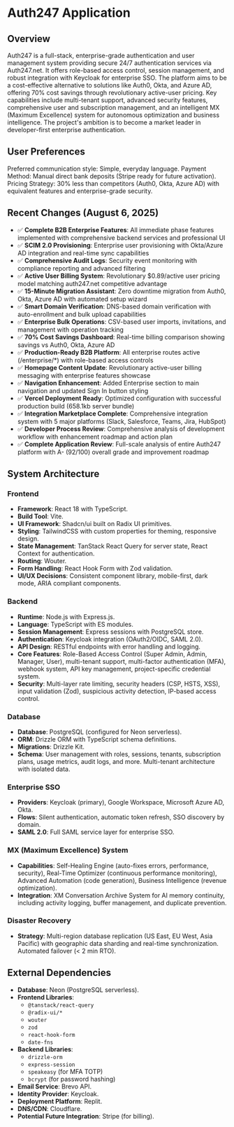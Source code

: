 # Auth247 Application

## Overview
Auth247 is a full-stack, enterprise-grade authentication and user management system providing secure 24/7 authentication services via Auth247.net. It offers role-based access control, session management, and robust integration with Keycloak for enterprise SSO. The platform aims to be a cost-effective alternative to solutions like Auth0, Okta, and Azure AD, offering 70% cost savings through revolutionary active-user pricing. Key capabilities include multi-tenant support, advanced security features, comprehensive user and subscription management, and an intelligent MX (Maximum Excellence) system for autonomous optimization and business intelligence. The project's ambition is to become a market leader in developer-first enterprise authentication.

## User Preferences
Preferred communication style: Simple, everyday language.
Payment Method: Manual direct bank deposits (Stripe ready for future activation).
Pricing Strategy: 30% less than competitors (Auth0, Okta, Azure AD) with equivalent features and enterprise-grade security.

## Recent Changes (August 6, 2025)
- ✅ **Complete B2B Enterprise Features**: All immediate phase features implemented with comprehensive backend services and professional UI
- ✅ **SCIM 2.0 Provisioning**: Enterprise user provisioning with Okta/Azure AD integration and real-time sync capabilities
- ✅ **Comprehensive Audit Logs**: Security event monitoring with compliance reporting and advanced filtering
- ✅ **Active User Billing System**: Revolutionary $0.89/active user pricing model matching auth247.net competitive advantage
- ✅ **15-Minute Migration Assistant**: Zero downtime migration from Auth0, Okta, Azure AD with automated setup wizard
- ✅ **Smart Domain Verification**: DNS-based domain verification with auto-enrollment and bulk upload capabilities
- ✅ **Enterprise Bulk Operations**: CSV-based user imports, invitations, and management with operation tracking
- ✅ **70% Cost Savings Dashboard**: Real-time billing comparison showing savings vs Auth0, Okta, Azure AD
- ✅ **Production-Ready B2B Platform**: All enterprise routes active (/enterprise/*) with role-based access controls
- ✅ **Homepage Content Update**: Revolutionary active-user billing messaging with enterprise features showcase
- ✅ **Navigation Enhancement**: Added Enterprise section to main navigation and updated Sign In button styling
- ✅ **Vercel Deployment Ready**: Optimized configuration with successful production build (658.1kb server bundle)
- ✅ **Integration Marketplace Complete**: Comprehensive integration system with 5 major platforms (Slack, Salesforce, Teams, Jira, HubSpot)
- ✅ **Developer Process Review**: Comprehensive analysis of development workflow with enhancement roadmap and action plan
- ✅ **Complete Application Review**: Full-scale analysis of entire Auth247 platform with A- (92/100) overall grade and improvement roadmap

## System Architecture

### Frontend
- **Framework**: React 18 with TypeScript.
- **Build Tool**: Vite.
- **UI Framework**: Shadcn/ui built on Radix UI primitives.
- **Styling**: TailwindCSS with custom properties for theming, responsive design.
- **State Management**: TanStack React Query for server state, React Context for authentication.
- **Routing**: Wouter.
- **Form Handling**: React Hook Form with Zod validation.
- **UI/UX Decisions**: Consistent component library, mobile-first, dark mode, ARIA compliant components.

### Backend
- **Runtime**: Node.js with Express.js.
- **Language**: TypeScript with ES modules.
- **Session Management**: Express sessions with PostgreSQL store.
- **Authentication**: Keycloak integration (OAuth2/OIDC, SAML 2.0).
- **API Design**: RESTful endpoints with error handling and logging.
- **Core Features**: Role-Based Access Control (Super Admin, Admin, Manager, User), multi-tenant support, multi-factor authentication (MFA), webhook system, API key management, project-specific credential system.
- **Security**: Multi-layer rate limiting, security headers (CSP, HSTS, XSS), input validation (Zod), suspicious activity detection, IP-based access control.

### Database
- **Database**: PostgreSQL (configured for Neon serverless).
- **ORM**: Drizzle ORM with TypeScript schema definitions.
- **Migrations**: Drizzle Kit.
- **Schema**: User management with roles, sessions, tenants, subscription plans, usage metrics, audit logs, and more. Multi-tenant architecture with isolated data.

### Enterprise SSO
- **Providers**: Keycloak (primary), Google Workspace, Microsoft Azure AD, Okta.
- **Flows**: Silent authentication, automatic token refresh, SSO discovery by domain.
- **SAML 2.0**: Full SAML service layer for enterprise SSO.

### MX (Maximum Excellence) System
- **Capabilities**: Self-Healing Engine (auto-fixes errors, performance, security), Real-Time Optimizer (continuous performance monitoring), Advanced Automation (code generation), Business Intelligence (revenue optimization).
- **Integration**: XM Conversation Archive System for AI memory continuity, including activity logging, buffer management, and duplicate prevention.

### Disaster Recovery
- **Strategy**: Multi-region database replication (US East, EU West, Asia Pacific) with geographic data sharding and real-time synchronization. Automated failover (< 2 min RTO).

## External Dependencies

- **Database**: Neon (PostgreSQL serverless).
- **Frontend Libraries**:
    - `@tanstack/react-query`
    - `@radix-ui/*`
    - `wouter`
    - `zod`
    - `react-hook-form`
    - `date-fns`
- **Backend Libraries**:
    - `drizzle-orm`
    - `express-session`
    - `speakeasy` (for MFA TOTP)
    - `bcrypt` (for password hashing)
- **Email Service**: Brevo API.
- **Identity Provider**: Keycloak.
- **Deployment Platform**: Replit.
- **DNS/CDN**: Cloudflare.
- **Potential Future Integration**: Stripe (for billing).